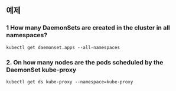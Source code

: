 ## 예제
### 1 How many DaemonSets are created in the cluster in all namespaces?

```
kubectl get daemonset.apps --all-namespaces
```

### 2. On how many nodes are the pods scheduled by the DaemonSet kube-proxy

```
kubectl get ds kube-proxy --namespace=kube-proxy
```
